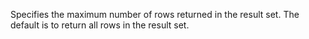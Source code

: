 Specifies the maximum number of rows returned in the result set. The default is to return
all rows in the result set.
